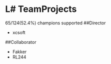 # L# TeamProjects
65/124(52.4%) champions supported
##Director
+ xcsoft

##Collaborator
+ Fakker
+ RL244
